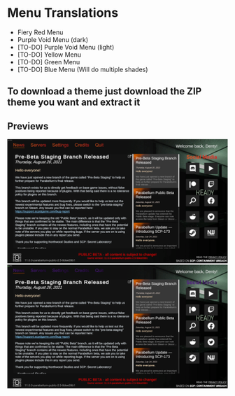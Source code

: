 # Menu Translations

* Fiery Red Menu
* Purple Void Menu (dark)
* [TO-DO] Purple Void Menu (light)
* [TO-DO] Yellow Menu
* [TO-DO] Green Menu
* [TO-DO] Blue Menu (Will do multiple shades)

## To download a theme just download the ZIP theme you want and extract it


## Previews
![alt text](https://raw.githubusercontent.com/DentyMods/Dentys-SCPSL-Translation-Collection/main/Menu%20Translations/Fiery%20Red%20Menu/previews/preview-1.png)
![alt text](https://raw.githubusercontent.com/DentyMods/Dentys-SCPSL-Translation-Collection/main/Menu%20Translations/Purple%20Void%20Menu%20(dark)/previews/preview-1.png)
